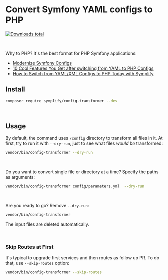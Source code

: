# Convert Symfony YAML configs to PHP

[![Downloads total](https://img.shields.io/packagist/dt/symplify/config-transformer.svg?style=flat-square)](https://packagist.org/packages/symplify/config-transformer/stats)

<br>

Why to PHP? It's the best format for PHP Symfony applications:

* [Modernize Symfony Configs](https://getrector.com/blog/modernize-symfony-configs)
* [10 Cool Features You Get after switching from YAML to PHP Configs](https://tomasvotruba.com/blog/2020/07/16/10-cool-features-you-get-after-switching-from-yaml-to-php-configs/)
* [How to Switch from YAML/XML Configs to PHP Today with Symplify](https://tomasvotruba.com/blog/2020/07/27/how-to-switch-from-yaml-xml-configs-to-php-today-with-migrify/)

## Install

```bash
composer require symplify/config-transformer --dev
```

<br>

## Usage

By default, the command uses `/config` directory to transform all files in it. At first, try to run it with `--dry-run`, just to see what files *would be* transformed:

```bash
vendor/bin/config-transformer --dry-run
```

<br>

Do you want to convert single file or directory at a time? Specify the paths as arguments:

```bash
vendor/bin/config-transformer config/parameters.yml  --dry-run
```

<br>

Are you ready to go? Remove `--dry-run`:

```bash
vendor/bin/config-transformer
```

The input files are deleted automatically.

<br>

### Skip Routes at First

It's typical to upgrade first services and then routes as follow up PR. To do that, use `--skip-routes` option:

```bash
vendor/bin/config-transformer --skip-routes
```
